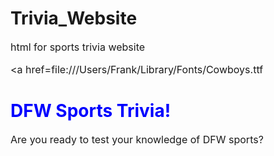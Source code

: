 # Trivia_Website
html for sports trivia website

<a href=file:///Users/Frank/Library/Fonts/Cowboys.ttf</a>

<style>
.blue-text {
	color: blue;
}

.large-text {
	font-size: 20px;
}

h1 {
	font-family: Cowboys.ttf;
}

p {
	font-size: 16px;
}

}

.thick-blue-border {
	border-color: blue;
	border-width: 10px;
	border-style: solid;
	border-radius: 50%;
}

.smaller-image {
	width: 100px;
}
</style>

<h1 class= blue-text large-text thick-blue-border>DFW Sports Trivia!</h1>
<p>Are you ready to test your knowledge of DFW sports?</p>

